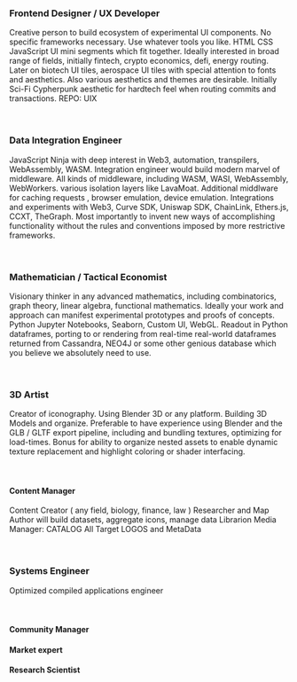 ### Frontend Designer / UX Developer 
Creative person to build ecosystem of experimental UI components. No specific frameworks necessary. Use whatever tools you like. HTML CSS JavaScript UI mini segments which fit together.  Ideally interested in broad range of fields, initially fintech, crypto economics, defi, energy routing. Later on biotech UI tiles, aerospace UI tiles with special attention to fonts and aesthetics. Also various aesthetics and themes are desirable. Initially Sci-Fi Cypherpunk aesthetic for hardtech feel when routing commits and transactions. 
REPO: UIX 
<br>
<br>
<br>

### Data Integration Engineer
JavaScript Ninja with deep interest in Web3, automation, transpilers, WebAssembly, WASM. Integration engineer would build modern marvel of middleware. All kinds of middleware, including WASM, WASI, WebAssembly, WebWorkers. various isolation layers like LavaMoat. Additional middlware for caching requests , browser emulation, device emulation. Integrations and experiments with Web3, Curve SDK, Uniswap SDK, ChainLink, Ethers.js, CCXT, TheGraph. Most importantly to invent new ways of accomplishing functionality without the rules and conventions imposed by more restrictive frameworks.
<br>
<br>
<br>

### Mathematician / Tactical Economist 
Visionary thinker in any advanced mathematics, including combinatorics, graph theory, linear algebra, functional mathematics. Ideally your work and approach can manifest experimental prototypes and proofs of concepts. Python Jupyter Notebooks, Seaborn, Custom UI, WebGL. Readout in Python dataframes, porting to or rendering from real-time real-world dataframes returned from Cassandra, NEO4J or some other genious database which you believe we absolutely need to use. 
<br>
<br>
<br>

### 3D Artist 
Creator of iconography. Using Blender 3D or any platform. Building 3D Models and organize. Preferable to have experience using Blender and the GLB / GLTF export pipeline, including and bundling textures, optimizing for load-times. Bonus for ability to organize nested assets to enable dynamic texture replacement and highlight coloring or shader interfacing. 
<br>
<br>
<br>


#### Content Manager
Content Creator ( any field, biology, finance, law ) Researcher and Map Author will build datasets, aggregate icons, manage data  Librarion Media Manager: CATALOG All Target LOGOS and MetaData 
<br>
<br>
<br>

### Systems Engineer
Optimized compiled applications engineer
<br>
<br>
<br>

#### Community Manager 
#### Market expert
#### Research Scientist 






